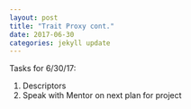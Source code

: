 ```yaml
---
layout: post
title: "Trait Proxy cont."
date: 2017-06-30
categories: jekyll update
---
```


Tasks for 6/30/17:
1. Descriptors
2. Speak with Mentor on next plan for project
